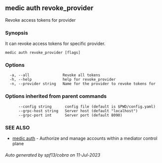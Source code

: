 ## medic auth revoke_provider

Revoke access tokens for provider

### Synopsis

It can revoke access tokens for specific provider.

```
medic auth revoke_provider [flags]
```

### Options

```
  -a, --all               Revoke all tokens
  -h, --help              help for revoke_provider
  -n, --provider string   Name for the provider to revoke tokens for
```

### Options inherited from parent commands

```
      --config string      config file (default is $PWD/config.yaml)
      --grpc-host string   Server host (default "localhost")
      --grpc-port int      Server port (default 8090)
```

### SEE ALSO

* [medic auth](medic_auth.md)	 - Authorize and manage accounts within a mediator control plane

###### Auto generated by spf13/cobra on 11-Jul-2023
